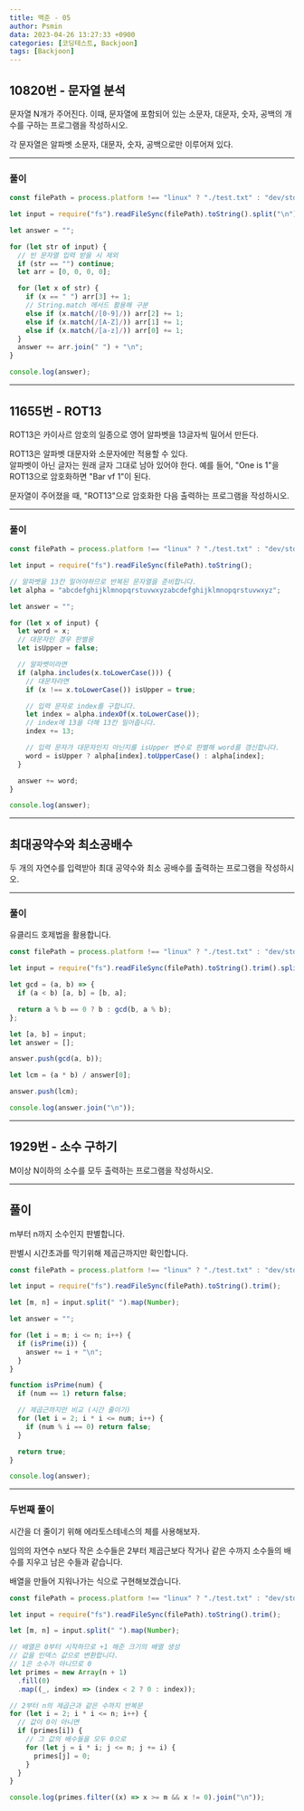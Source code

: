 ```yaml
---
title: 백준 - 05
author: Psmin
data: 2023-04-26 13:27:33 +0900
categories: [코딩테스트, Backjoon]
tags: [Backjoon]
---
```


## 10820번 - 문자열 분석

문자열 N개가 주어진다. 이때, 문자열에 포함되어 있는 소문자, 대문자, 숫자, 공백의 개수를 구하는 프로그램을 작성하시오.

각 문자열은 알파벳 소문자, 대문자, 숫자, 공백으로만 이루어져 있다.

---

### 풀이

```js
const filePath = process.platform !== "linux" ? "./test.txt" : "dev/stdin";

let input = require("fs").readFileSync(filePath).toString().split("\n");

let answer = "";

for (let str of input) {
  // 빈 문자열 입력 받을 시 제외
  if (str == "") continue;
  let arr = [0, 0, 0, 0];

  for (let x of str) {
    if (x == " ") arr[3] += 1;
    // String.match 메서드 활용해 구분
    else if (x.match(/[0-9]/)) arr[2] += 1;
    else if (x.match(/[A-Z]/)) arr[1] += 1;
    else if (x.match(/[a-z]/)) arr[0] += 1;
  }
  answer += arr.join(" ") + "\n";
}

console.log(answer);
```

---

## 11655번 - ROT13

ROT13은 카이사르 암호의 일종으로 영어 알파벳을 13글자씩 밀어서 만든다.

ROT13은 알파벳 대문자와 소문자에만 적용할 수 있다.  
알파벳이 아닌 글자는 원래 글자 그대로 남아 있어야 한다. 예를 들어, "One is 1"을 ROT13으로 암호화하면 "Bar vf 1"이 된다.

문자열이 주어졌을 때, "ROT13"으로 암호화한 다음 출력하는 프로그램을 작성하시오.

---

### 풀이

```js
const filePath = process.platform !== "linux" ? "./test.txt" : "dev/stdin";

let input = require("fs").readFileSync(filePath).toString();

// 알파벳을 13칸 밀어야하므로 반복된 문자열을 준비합니다.
let alpha = "abcdefghijklmnopqrstuvwxyzabcdefghijklmnopqrstuvwxyz";

let answer = "";

for (let x of input) {
  let word = x;
  // 대문자인 경우 판별용
  let isUpper = false;

  // 알파벳이라면
  if (alpha.includes(x.toLowerCase())) {
    // 대문자라면
    if (x !== x.toLowerCase()) isUpper = true;

    // 입력 문자로 index를 구합니다.
    let index = alpha.indexOf(x.toLowerCase());
    // index에 13을 더해 13칸 밀어줍니다.
    index += 13;

    // 입력 문자가 대문자인지 아닌지를 isUpper 변수로 판별해 word를 갱신합니다.
    word = isUpper ? alpha[index].toUpperCase() : alpha[index];
  }

  answer += word;
}

console.log(answer);
```

---

## 최대공약수와 최소공배수

두 개의 자연수를 입력받아 최대 공약수와 최소 공배수를 출력하는 프로그램을 작성하시오.

---

### 풀이

유클리드 호제법을 활용합니다.

```js
const filePath = process.platform !== "linux" ? "./test.txt" : "dev/stdin";

let input = require("fs").readFileSync(filePath).toString().trim().split(" ");

let gcd = (a, b) => {
  if (a < b) [a, b] = [b, a];

  return a % b == 0 ? b : gcd(b, a % b);
};

let [a, b] = input;
let answer = [];

answer.push(gcd(a, b));

let lcm = (a * b) / answer[0];

answer.push(lcm);

console.log(answer.join("\n"));
```

---

## 1929번 - 소수 구하기

M이상 N이하의 소수를 모두 출력하는 프로그램을 작성하시오.

---

## 풀이

m부터 n까지 소수인지 판별합니다.

판별시 시간초과를 막기위해 제곱근까지만 확인합니다.

```js
const filePath = process.platform !== "linux" ? "./test.txt" : "dev/stdin";

let input = require("fs").readFileSync(filePath).toString().trim();

let [m, n] = input.split(" ").map(Number);

let answer = "";

for (let i = m; i <= n; i++) {
  if (isPrime(i)) {
    answer += i + "\n";
  }
}

function isPrime(num) {
  if (num == 1) return false;

  // 제곱근까지만 비교 (시간 줄이기)
  for (let i = 2; i * i <= num; i++) {
    if (num % i == 0) return false;
  }

  return true;
}

console.log(answer);
```

---

### 두번째 풀이

시간을 더 줄이기 위해 에라토스테네스의 체를 사용해보자.

임의의 자연수 n보다 작은 소수들은 2부터 제곱근보다 작거나 같은 수까지 소수들의 배수를 지우고 남은 수들과 같습니다.

배열을 만들어 지워나가는 식으로 구현해보겠습니다.

```js
const filePath = process.platform !== "linux" ? "./test.txt" : "dev/stdin";

let input = require("fs").readFileSync(filePath).toString().trim();

let [m, n] = input.split(" ").map(Number);

// 배열은 0부터 시작하므로 +1 해준 크기의 배열 생성
// 값을 인덱스 값으로 변환합니다.
// 1은 소수가 아니므로 0
let primes = new Array(n + 1)
  .fill(0)
  .map((_, index) => (index < 2 ? 0 : index));

// 2부터 n의 제곱근과 같은 수까지 반복문
for (let i = 2; i * i <= n; i++) {
  // 값이 0이 아니면
  if (primes[i]) {
    // 그 값의 배수들을 모두 0으로
    for (let j = i * i; j <= n; j += i) {
      primes[j] = 0;
    }
  }
}

console.log(primes.filter((x) => x >= m && x != 0).join("\n"));
```
